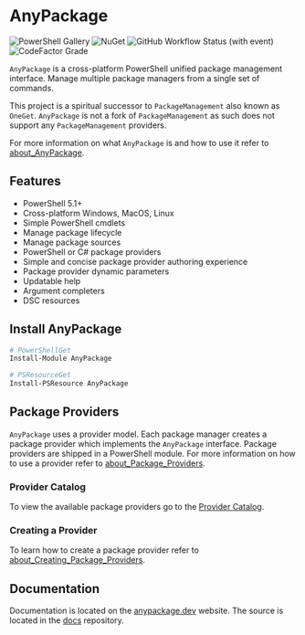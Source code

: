
# AnyPackage

![PowerShell Gallery](https://img.shields.io/powershellgallery/dt/AnyPackage?logo=powershell)
![NuGet](https://img.shields.io/nuget/dt/AnyPackage?logo=nuget)
![GitHub Workflow Status (with event)](https://img.shields.io/github/actions/workflow/status/anypackage/anypackage/ci.yml)
![CodeFactor Grade](https://img.shields.io/codefactor/grade/github/anypackage/anypackage)

`AnyPackage` is a cross-platform PowerShell unified package management interface.
Manage multiple package managers from a single set of commands.

This project is a spiritual successor to `PackageManagement` also known as `OneGet`.
`AnyPackage` is not a fork of `PackageManagement` as such does not support any `PackageManagement` providers.

For more information on what `AnyPackage` is and how to use it refer to [about_AnyPackage](https://anypackage.dev/docs/reference/about_AnyPackage).

## Features

- PowerShell 5.1+
- Cross-platform Windows, MacOS, Linux
- Simple PowerShell cmdlets
- Manage package lifecycle
- Manage package sources
- PowerShell or C# package providers
- Simple and concise package provider authoring experience
- Package provider dynamic parameters
- Updatable help
- Argument completers
- DSC resources

## Install AnyPackage

```powershell
# PowerShellGet
Install-Module AnyPackage

# PSResourceGet
Install-PSResource AnyPackage

```

## Package Providers

`AnyPackage` uses a provider model.
Each package manager creates a package provider which implements the `AnyPackage` interface.
Package providers are shipped in a PowerShell module. For more information on how to use a provider refer to [about_Package_Providers](https://anypackage.dev/docs/reference/about_Package_Providers).

### Provider Catalog

To view the available package providers go to the [Provider Catalog](https://anypackage.dev/docs/provider-catalog).

### Creating a Provider

To learn how to create a package provider refer to [about_Creating_Package_Providers](https://anypackage.dev/docs/reference/about_Creating_Package_Providers).

## Documentation

Documentation is located on the [anypackage.dev](https://anypackage.dev) website.
The source is located in the [docs](https://github.com/anypackage/docs) repository.
